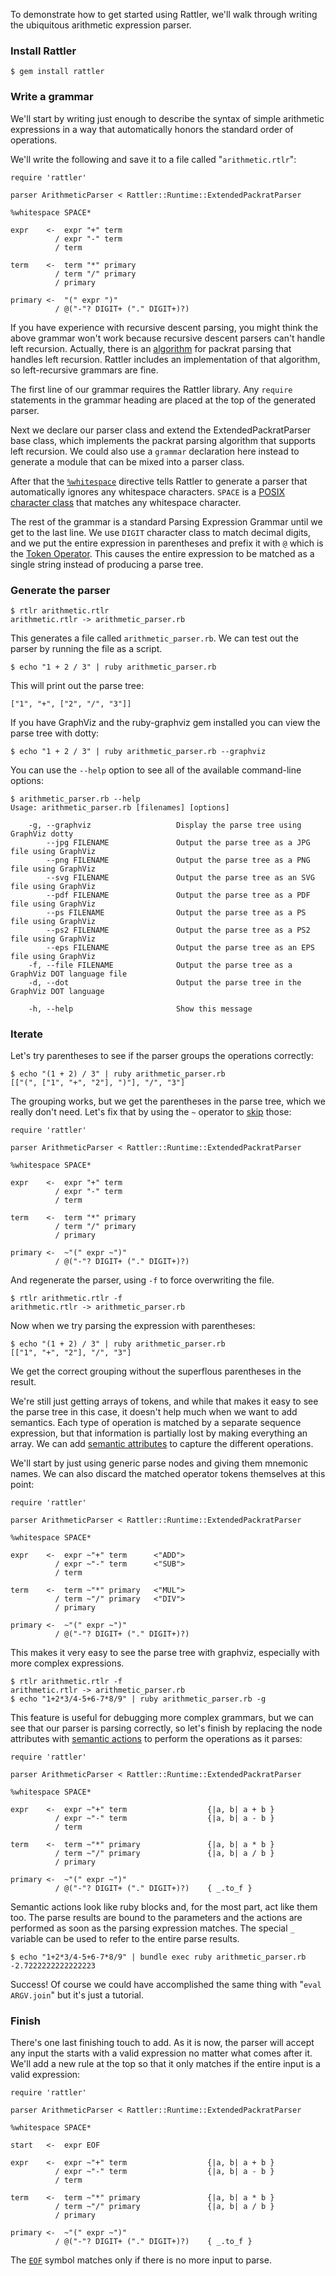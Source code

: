 To demonstrate how to get started using Rattler, we'll walk through writing the
ubiquitous arithmetic expression parser.

### Install Rattler

    $ gem install rattler

### Write a grammar

We'll start by writing just enough to describe the syntax of simple arithmetic
expressions in a way that automatically honors the standard order of operations.

We'll write the following and save it to a file called "`arithmetic.rtlr`":

    require 'rattler'

    parser ArithmeticParser < Rattler::Runtime::ExtendedPackratParser

    %whitespace SPACE*

    expr    <-  expr "+" term
              / expr "-" term
              / term

    term    <-  term "*" primary
              / term "/" primary
              / primary

    primary <-  "(" expr ")"
              / @("-"? DIGIT+ ("." DIGIT+)?)


If you have experience with recursive descent parsing, you might think the
above grammar won't work because recursive descent parsers can't handle left
recursion. Actually, there is an
[algorithm](http://www.cs.ucla.edu/~todd/research/pepm08.html) for packrat
parsing that handles left recursion. Rattler includes an implementation of that
algorithm, so left-recursive grammars are fine.

The first line of our grammar requires the Rattler library. Any `require`
statements in the grammar heading are placed at the top of the generated parser.

Next we declare our parser class and extend the ExtendedPackratParser base
class, which implements the packrat parsing algorithm that supports left
recursion. We could also use a `grammar` declaration here instead to generate a
module that can be mixed into a parser class.

After that the
[`%whitespace`](/jarhart/rattler/docs/extended-matching-syntax/whitespace-skipping)
directive tells Rattler to generate a parser that automatically ignores any
whitespace characters. `SPACE` is a
[POSIX character class](/jarhart/rattler/docs/extended-matching-syntax/posix-character-classes)
that matches any whitespace character.

The rest of the grammar is a standard Parsing Expression Grammar until we get
to the last line. We use `DIGIT` character class to match decimal digits, and
we put the entire expression in parentheses and prefix it with `@` which is the
[Token Operator](/jarhart/rattler/docs/extended-matching-syntax/token-operator).
This causes the entire expression to be matched as a single string instead of
producing a parse tree.

### Generate the parser

    $ rtlr arithmetic.rtlr
    arithmetic.rtlr -> arithmetic_parser.rb

This generates a file called `arithmetic_parser.rb`. We can test out the parser
by running the file as a script.

    $ echo "1 + 2 / 3" | ruby arithmetic_parser.rb

This will print out the parse tree:

    ["1", "+", ["2", "/", "3"]]

If you have GraphViz and the ruby-graphviz gem installed you can view the parse
tree with dotty:

    $ echo "1 + 2 / 3" | ruby arithmetic_parser.rb --graphviz

You can use the `--help` option to see all of the available command-line
options:

    $ arithmetic_parser.rb --help
    Usage: arithmetic_parser.rb [filenames] [options]

        -g, --graphviz                   Display the parse tree using GraphViz dotty
            --jpg FILENAME               Output the parse tree as a JPG file using GraphViz
            --png FILENAME               Output the parse tree as a PNG file using GraphViz
            --svg FILENAME               Output the parse tree as an SVG file using GraphViz
            --pdf FILENAME               Output the parse tree as a PDF file using GraphViz
            --ps FILENAME                Output the parse tree as a PS file using GraphViz
            --ps2 FILENAME               Output the parse tree as a PS2 file using GraphViz
            --eps FILENAME               Output the parse tree as an EPS file using GraphViz
        -f, --file FILENAME              Output the parse tree as a GraphViz DOT language file
        -d, --dot                        Output the parse tree in the GraphViz DOT language

        -h, --help                       Show this message

### Iterate

Let's try parentheses to see if the parser groups the operations correctly:

    $ echo "(1 + 2) / 3" | ruby arithmetic_parser.rb
    [["(", ["1", "+", "2"], ")"], "/", "3"]

The grouping works, but we get the parentheses in the parse tree, which we
really don't need. Let's fix that by using the `~` operator to
[skip](/jarhart/rattler/docs/extended-matching-syntax/skip-operator) those:

    require 'rattler'

    parser ArithmeticParser < Rattler::Runtime::ExtendedPackratParser

    %whitespace SPACE*

    expr    <-  expr "+" term
              / expr "-" term
              / term

    term    <-  term "*" primary
              / term "/" primary
              / primary

    primary <-  ~"(" expr ~")"
              / @("-"? DIGIT+ ("." DIGIT+)?)


And regenerate the parser, using `-f` to force overwriting the file.

    $ rtlr arithmetic.rtlr -f
    arithmetic.rtlr -> arithmetic_parser.rb

Now when we try parsing the expression with parentheses:

    $ echo "(1 + 2) / 3" | ruby arithmetic_parser.rb
    [["1", "+", "2"], "/", "3"]

We get the correct grouping without the superflous parentheses in the result.

We're still just getting arrays of tokens, and while that makes it easy to see
the parse tree in this case, it doesn't help much when we want to add semantics.
Each type of operation is matched by a separate sequence expression, but that
information is partially lost by making everything an array. We can add
[semantic attributes](/jarhart/rattler/docs/semantics/node-actions) to capture
the different operations.

We'll start by just using generic parse nodes and giving them mnemonic names.
We can also discard the matched operator tokens themselves at this point:

    require 'rattler'

    parser ArithmeticParser < Rattler::Runtime::ExtendedPackratParser

    %whitespace SPACE*

    expr    <-  expr ~"+" term      <"ADD">
              / expr ~"-" term      <"SUB">
              / term

    term    <-  term ~"*" primary   <"MUL">
              / term ~"/" primary   <"DIV">
              / primary

    primary <-  ~"(" expr ~")"
              / @("-"? DIGIT+ ("." DIGIT+)?)

This makes it very easy to see the parse tree with graphviz, especially with
more complex expressions.

    $ rtlr arithmetic.rtlr -f
    arithmetic.rtlr -> arithmetic_parser.rb
    $ echo "1+2*3/4-5+6-7*8/9" | ruby arithmetic_parser.rb -g

This feature is useful for debugging more complex grammars, but we can see that
our parser is parsing correctly, so let's finish by replacing the node
attributes with
[semantic actions](/jarhart/rattler/docs/semantics/semantic-actions) to perform
the operations as it parses:

    require 'rattler'

    parser ArithmeticParser < Rattler::Runtime::ExtendedPackratParser

    %whitespace SPACE*

    expr    <-  expr ~"+" term                  {|a, b| a + b }
              / expr ~"-" term                  {|a, b| a - b }
              / term

    term    <-  term ~"*" primary               {|a, b| a * b }
              / term ~"/" primary               {|a, b| a / b }
              / primary

    primary <-  ~"(" expr ~")"
              / @("-"? DIGIT+ ("." DIGIT+)?)    { _.to_f }

Semantic actions look like ruby blocks and, for the most part, act like them
too. The parse results are bound to the parameters and the actions are
performed as soon as the parsing expression matches. The special `_` variable
can be used to refer to the entire parse results.

    $ echo "1+2*3/4-5+6-7*8/9" | bundle exec ruby arithmetic_parser.rb
    -2.7222222222222223

Success! Of course we could have accomplished the same thing with
"`eval ARGV.join`" but it's just a tutorial.

### Finish

There's one last finishing touch to add. As it is now, the parser will accept
any input the starts with a valid expression no matter what comes after it.
We'll add a new rule at the top so that it only matches if the entire input is
a valid expression:

    require 'rattler'

    parser ArithmeticParser < Rattler::Runtime::ExtendedPackratParser

    %whitespace SPACE*

    start   <-  expr EOF

    expr    <-  expr ~"+" term                  {|a, b| a + b }
              / expr ~"-" term                  {|a, b| a - b }
              / term

    term    <-  term ~"*" primary               {|a, b| a * b }
              / term ~"/" primary               {|a, b| a / b }
              / primary

    primary <-  ~"(" expr ~")"
              / @("-"? DIGIT+ ("." DIGIT+)?)    { _.to_f }

The [`EOF`](/jarhart/rattler/docs/extended-matching-syntax/eof-symbol) symbol
matches only if there is no more input to parse.
